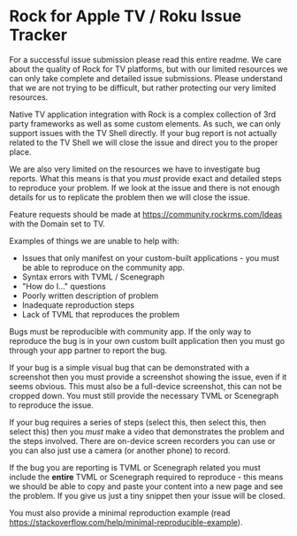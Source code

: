 # Rock for Apple TV / Roku Issue Tracker

For a successful issue submission please read this entire readme. We care about the quality of Rock for TV platforms, but with our limited resources we can only take complete and detailed issue submissions. Please understand that we are not trying to be difficult, but rather protecting our very limited resources.

Native TV application integration with Rock is a complex collection of 3rd party frameworks as well as some custom elements. As such, we can only support issues with the TV Shell directly. If your bug report is not actually related to the TV Shell we will close the issue and direct you to the proper place.

We are also very limited on the resources we have to investigate bug reports. What this means is that you _must_ provide exact and detailed steps to reproduce your problem. If we look at the issue and there is not enough details for us to replicate the problem then we will close the issue.

Feature requests should be made at https://community.rockrms.com/Ideas with the Domain set to TV.

Examples of things we are unable to help with:
* Issues that only manifest on your custom-built applications - you must be able to reproduce on the community app.
* Syntax errors with TVML / Scenegraph
* "How do I..." questions
* Poorly written description of problem
* Inadequate reproduction steps
* Lack of TVML that reproduces the problem

Bugs must be reproducible with community app. If the only way to reproduce the bug is in your own custom built application then you must go through your app partner to report the bug.

If your bug is a simple visual bug that can be demonstrated with a screenshot then you must provide a screenshot showing the issue, even if it seems obvious. This must also be a full-device screenshot, this can not be cropped down. You must still provide the necessary TVML or Scenegraph to reproduce the issue.

If your bug requires a series of steps (select this, then select this, then select this) then you _must_ make a video that demonstrates the problem and the steps involved. There are on-device screen recorders you can use or you can also just use a camera (or another phone) to record.

If the bug you are reporting is TVML or Scenegraph related you must include the **entire** TVML or Scenegraph required to reproduce - this means we should be able to copy and paste your content into a new page and see the problem. If you give us just a tiny snippet then your issue will be closed.

You must also provide a minimal reproduction example (read https://stackoverflow.com/help/minimal-reproducible-example). 
